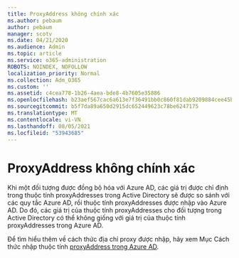 ```yaml
---
title: ProxyAddress không chính xác
ms.author: pebaum
author: pebaum
manager: scotv
ms.date: 04/21/2020
ms.audience: Admin
ms.topic: article
ms.service: o365-administration
ROBOTS: NOINDEX, NOFOLLOW
localization_priority: Normal
ms.collection: Adm_O365
ms.custom: ''
ms.assetid: c4cea778-1b26-4aea-bde8-4b7605e35886
ms.openlocfilehash: b23aef567cac6a613e7f36491bb0c860f81dab9209884cee45b717f1011952f9
ms.sourcegitcommit: b5f7da89a650d2915dc652449623c78be6247175
ms.translationtype: MT
ms.contentlocale: vi-VN
ms.lasthandoff: 08/05/2021
ms.locfileid: "53943685"
---
```

# <a name="proxyaddress-incorrect"></a>ProxyAddress không chính xác

Khi một đối tượng được đồng bộ hóa với Azure AD, các giá trị được chỉ định trong thuộc tính proxyAddresses trong Active Directory sẽ được so sánh với các quy tắc Azure AD, rồi thuộc tính proxyAddresses được nhập vào Azure AD. Do đó, các giá trị của thuộc tính proxyAddresses cho đối tượng trong Active Directory có thể không giống với giá trị của thuộc tính proxyAddresses trong Azure AD.
  
Để tìm hiểu thêm về cách thức địa chỉ proxy được nhập, hãy xem Mục Cách thức nhập thuộc tính [proxyAddress trong Azure AD](https://support.microsoft.com/help/3190357/how-the-proxyaddresses-attribute-is-populated-in-azure-ad).
  

